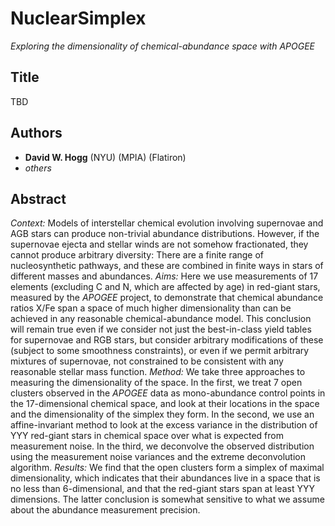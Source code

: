 # NuclearSimplex
*Exploring the dimensionality of chemical-abundance space with APOGEE*

## Title
TBD

## Authors
- **David W. Hogg** (NYU) (MPIA) (Flatiron)
- *others*

## Abstract
*Context:*
Models of interstellar chemical evolution involving supernovae and AGB stars can produce non-trivial abundance distributions.
However, if the supernovae ejecta and stellar winds are not somehow fractionated, they cannot produce arbitrary diversity:
There are a finite range of nucleosynthetic pathways, and these are combined in finite ways in stars of different masses and abundances.
*Aims:*
Here we use measurements of 17 elements (excluding C and N, which are affected by age) in red-giant stars, measured by the *APOGEE* project, to demonstrate that chemical abundance ratios X/Fe span a space of much higher dimensionality than can be achieved in any reasonable chemical-abundance model.
This conclusion will remain true even if we consider not just the best-in-class yield tables for supernovae and RGB stars, but consider arbitrary modifications of these (subject to some smoothness constraints), or even if we permit arbitrary mixtures of supernovae, not constrained to be consistent with any reasonable stellar mass function.
*Method:*
We take three approaches to measuring the dimensionality of the space.
In the first, we treat 7 open clusters observed in the *APOGEE* data as mono-abundance control points in the 17-dimensional chemical space, and look at their locations in the space and the dimensionality of the simplex they form.
In the second, we use an affine-invariant method to look at the excess variance in the distribution of YYY red-giant stars in chemical space over what is expected from measurement noise.
In the third, we deconvolve the observed distribution using the measurement noise variances and the extreme deconvolution algorithm.
*Results:*
We find that the open clusters form a simplex of maximal dimensionality, which indicates that their abundances live in a space that is no less than 6-dimensional, and that the red-giant stars span at least YYY dimensions.
The latter conclusion is somewhat sensitive to what we assume about the abundance measurement precision.
